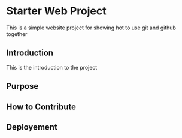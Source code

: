 # Starter Web Project
This is a simple website project for showing hot to use git and github together
## Introduction
This is the introduction to the project
## Purpose

## How to Contribute

## Deployement